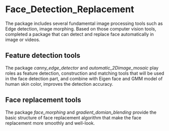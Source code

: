 # Face_Detection_Replacement
The package includes several fundamental image processing tools such as Edge detection, image morphing. 
Based on those computer vision tools, completed a package that can detect and replace face automatically in image or videos.

Feature detection tools
-----
The package *canny_edge_detector* and *automatic_2Dimage_mosaic* play roles as feature detection, construction and matching tools that will be 
used in the face detection part, and combine with Eigen face and GMM model of human skin color, improves the detection accuracy.

Face replacement tools
----------------------
The package *face_morphing* and *gradient_domian_blending* provide the basic structure of face replacement algorithm that make the 
face replacement more smoothly and well-look.

